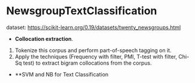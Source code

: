 # NewsgroupTextClassification

dataset: https://scikit-learn.org/0.19/datasets/twenty_newsgroups.html

*  **Collocation extraction**. 
  1. Tokenize this corpus and perform part-of-speech tagging on it. 
  2. Apply the techniques  (Frequency with filter, PMI, T-test with filter, Chi-Sq test) to extract bigram collocations from the corpus. 

*  **SVM and NB for Text Classification
